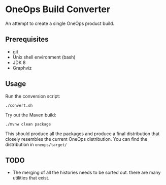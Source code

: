 # OneOps Build Converter

An attempt to create a single OneOps product build.

## Prerequisites

- git
- Unix shell environment (bash)
- JDK 8
- Graphviz

## Usage

Run the conversion script:

```
./convert.sh
```

Try out the Maven build:

```
./mvnw clean package
```

This should produce all the packages and produce a final distribution that closely resembles the current OneOps distribution. You can find the distribution in `oneops/target/`

## TODO

- The merging of all the histories needs to be sorted out. there are many utilities that exist.
